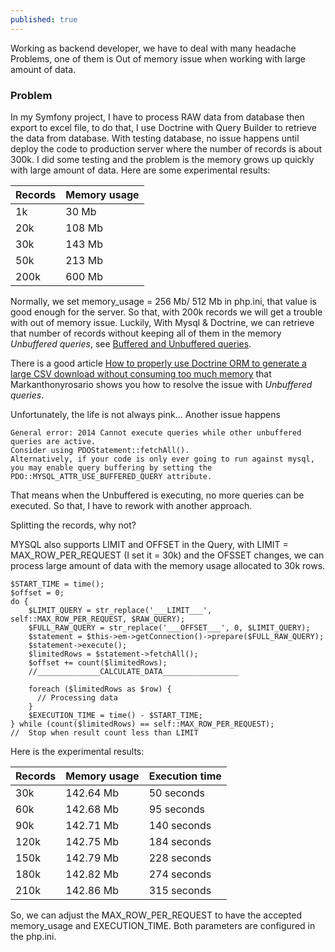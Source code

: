 ```yaml
---
published: true
---
```



Working as backend developer, we have to deal with many headache Problems, one of them is Out of memory issue when working with large amount of data.


### Problem

In my Symfony project, I have to process RAW data from database then export to excel file, to do that, I use Doctrine with Query Builder to retrieve the data from database. With testing database, no issue happens until deploy the code to production server where the number of records is about 300k. I did some testing and the problem is the memory grows up quickly with large amount of data. Here are some experimental results:

| Records |  Memory usage |
|---------|---------------|
| 1k      |  30 Mb        |
| 20k     |  108 Mb       |
| 30k     |  143 Mb       |
| 50k     |  213 Mb       |
| 200k    |  600 Mb       |

Normally, we set memory_usage = 256 Mb/ 512 Mb in php.ini, that value is good enough for the server. So that, with 200k records we will get a trouble with out of memory issue. Luckily, With Mysql & Doctrine, we can retrieve that number of records without keeping all of them in the memory *Unbuffered queries*,  see [Buffered and Unbuffered queries](https://www.php.net/manual/de/mysqlinfo.concepts.buffering.php).

There is a good article [How to properly use Doctrine ORM to generate a large CSV download without consuming too much memory](https://medium.com/@mark.anthony.r.rosario/how-to-properly-use-doctrine-orm-to-generate-a-large-csv-download-without-consuming-too-much-memory-1edeeab10407) that Markanthonyrosario shows you how to resolve the issue with *Unbuffered queries*.

Unfortunately, the life is not always pink... Another issue happens

    General error: 2014 Cannot execute queries while other unbuffered queries are active.
    Consider using PDOStatement::fetchAll().
    Alternatively, if your code is only ever going to run against mysql, you may enable query buffering by setting the
    PDO::MYSQL_ATTR_USE_BUFFERED_QUERY attribute.

That means when the Unbuffered is executing, no more queries can be executed. So that, I have to rework with another approach.

Splitting the records, why not?

MYSQL also supports LIMIT and OFFSET in the Query, with LIMIT = MAX_ROW_PER_REQUEST (I set it = 30k) and the OFSSET changes, we can process large amount of data with the memory usage allocated to 30k rows.

    $START_TIME = time();
    $offset = 0;
    do {
        $LIMIT_QUERY = str_replace('___LIMIT___', self::MAX_ROW_PER_REQUEST, $RAW_QUERY);
        $FULL_RAW_QUERY = str_replace('___OFFSET___', 0, $LIMIT_QUERY);
        $statement = $this->em->getConnection()->prepare($FULL_RAW_QUERY);
        $statement->execute();
        $limitedRows = $statement->fetchAll();
        $offset += count($limitedRows);
        //______________CALCULATE_DATA_________________

        foreach ($limitedRows as $row) {
          // Processing data
        }
        $EXECUTION_TIME = time() - $START_TIME;
    } while (count($limitedRows) == self::MAX_ROW_PER_REQUEST);
    //  Stop when result count less than LIMIT

  Here is the experimental results:

  | Records |  Memory usage |  Execution time |
|---------|---------------|-----------------|
| 30k     |  142.64 Mb    |  50  seconds    |
| 60k     |  142.68 Mb    |  95  seconds    |
| 90k     |  142.71 Mb    |  140  seconds   |
| 120k    |  142.75 Mb    |  184  seconds   |
| 150k    |  142.79 Mb    |  228  seconds   |
| 180k    |  142.82 Mb    |  274  seconds   |
| 210k    |  142.86 Mb    |  315  seconds   |

So, we can adjust the MAX_ROW_PER_REQUEST to have the accepted memory_usage and EXECUTION_TIME. Both parameters are configured in the php.ini.
